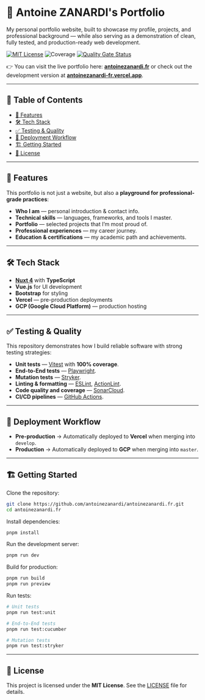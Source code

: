 # 🐺 Antoine ZANARDI's Portfolio

My personal portfolio website, built to showcase my profile, projects, and professional background — while also serving as a demonstration of clean, fully tested, and production-ready web development.

[![MIT License](https://img.shields.io/badge/License-MIT-green.svg)](./LICENSE)
![Coverage](https://img.shields.io/badge/Coverage-100%25-brightgreen.svg)
[![Quality Gate Status](https://sonarcloud.io/api/project_badges/measure?project=antoinezanardi_antoinezanardi.fr&metric=alert_status)](https://sonarcloud.io/summary/new_code?id=antoinezanardi_antoinezanardi.fr)

👉 You can visit the live portfolio here: **[antoinezanardi.fr](https://antoinezanardi.fr)** or check out the development version at **[antoinezanardi-fr.vercel.app](https://antoinezanardi-fr.vercel.app/)**.

---

## 📖 Table of Contents

- [🚀 Features](#features)
- [🛠️ Tech Stack](#tech-stack)
- [✅ Testing & Quality](#testing-quality)
- [🔄 Deployment Workflow](#deployment-workflow)
- [🏗️ Getting Started](#getting-started)
- [📜 License](#license)

---

## <a name="features"></a>🚀 Features

This portfolio is not just a website, but also a **playground for professional-grade practices**:

- **Who I am** — personal introduction & contact info.
- **Technical skills** — languages, frameworks, and tools I master.
- **Portfolio** — selected projects that I’m most proud of.
- **Professional experiences** — my career journey.
- **Education & certifications** — my academic path and achievements.

---

## <a name="tech-stack"></a>🛠️ Tech Stack

- **[Nuxt 4](https://nuxt.com/)** with **TypeScript**
- **Vue.js** for UI development
- **Bootstrap** for styling
- **Vercel** — pre-production deployments
- **GCP (Google Cloud Platform)** — production hosting

---

## <a name="testing-quality"></a>✅ Testing & Quality

This repository demonstrates how I build reliable software with strong testing strategies:

- **Unit tests** — [Vitest](https://vitest.dev/) with **100% coverage**.
- **End-to-End tests** — [Playwright](https://playwright.dev/).
- **Mutation tests** — [Stryker](https://stryker-mutator.io/).
- **Linting & formatting** — [ESLint](https://eslint.org/), [ActionLint](https://github.com/rhysd/actionlint).
- **Code quality and coverage** — [SonarCloud](https://sonarcloud.io/).
- **CI/CD pipelines** — [GitHub Actions](https://github.com/features/actions).

---

## <a name="deployment-workflow"></a>🔄 Deployment Workflow

- **Pre-production** → Automatically deployed to **Vercel** when merging into `develop`.
- **Production** → Automatically deployed to **GCP** when merging into `master`.

---

## <a name="getting-started"></a>🏗️ Getting Started

Clone the repository:

```bash
git clone https://github.com/antoinezanardi/antoinezanardi.fr.git
cd antoinezanardi.fr
```

Install dependencies:

```bash
pnpm install
```

Run the development server:

```bash
pnpm run dev
```

Build for production:

```bash
pnpm run build
pnpm run preview
```

Run tests:

```bash
# Unit tests
pnpm run test:unit

# End-to-End tests
pnpm run test:cucumber

# Mutation tests
pnpm run test:stryker
```

---

## <a name="license"></a>📜 License

This project is licensed under the **MIT License**.
See the [LICENSE](./LICENSE) file for details.
